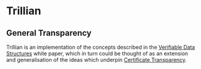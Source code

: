 # Trillian
## General Transparency

Trillian is an implementation of the concepts described in the
[Verifiable Data Structures](https://docs.google.com/viewer?a=v&pid=forums&srcid=MTIzNDY4MDQ0MTI2MDkzMjEyODgBMDg4MDU4MzE0NzQ4MzIzNTI0NjgBUlBsTmtFQ3FDUUFKATAuMQEBdjI&authuser=0)
white paper, which in turn could be thought of as an extension and
generalisation of the ideas which underpin
[Certificate Transparency](https://certifiate-transparency.org).


